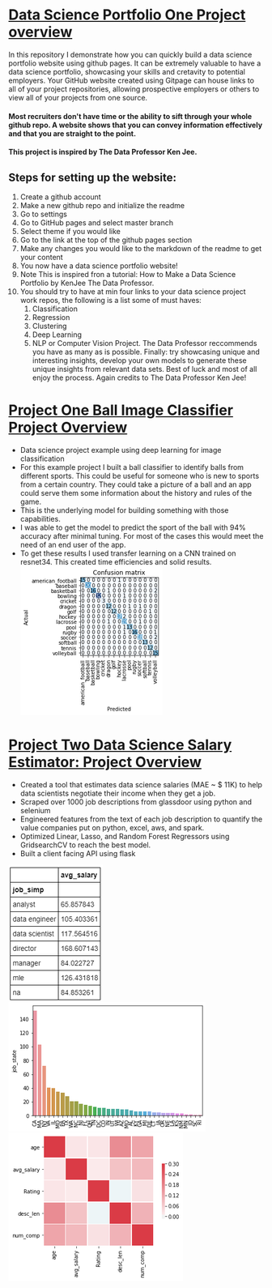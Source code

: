 # [Data Science Portfolio One Project overview](https://github.com/DataEngineeringGuru/Data-Science-Portfolio-One)
In this repository I demonstrate how you can quickly build a data science portfolio website using github pages. 
It can be extremely valuable to have a data science portfolio, showcasing your skills and cretavity to potential employers. Your GitHub website created using Gitpage can house links to all of your project repositories, allowing prospective employers or others to view all of your projects from one source.
#### Most recruiters don't have time or the ability to sift through your whole github repo. A website shows that you can convey information effectively and that you are straight to the point. 
#### This project is inspired by The Data Professor Ken Jee.
  
## Steps for setting up the website:
1.  Create a github account
2.  Make a new github repo and initialize the readme
3.  Go to settings 
4.  Go to GitHub pages and select master branch
5.  Select theme if you would like
6.  Go to the link at the top of the github pages section 
7.  Make any changes you would like to the markdown of the readme to get your content
8.  You now have a data science portfolio website!
9.  Note This is inspired fron a tutorial: How to Make a Data Science Portfolio by KenJee The Data Professor. 
10. You should try to have at min four links to your data science project work repos, the following is a list some of must haves:
    1. Classification
    2. Regression
    3. Clustering
    4. Deep Learning
    5. NLP or Computer Vision Project.
 The Data Professor reccommends you have as many as is possible.
 Finally: try showcasing unique and interesting insights, develop your own models to generate these unique insights from relevant data sets.
 Best of luck and most of all enjoy the process.
 Again credits to The Data Professor Ken Jee!
  

# [Project One Ball Image Classifier Project Overview](https://github.com/PlayingNumbers/ball_image_classifier)
* Data science project example using deep learning for image classification 
* For this example project I built a ball classifier to identify balls from different sports. This could be useful for someone who is new to sports from a certain  country. They could take a picture of a ball and an app could serve them some information about the history and rules of the game. 
* This is the underlying model for building something with those capabilities. 
* I was able to get the model to predict the sport of the ball with 94% accuracy after minimal tuning. For most of the cases this would meet the need of an end user of the app. 
* To get these results I used transfer learning on a CNN trained on resnet34. This created time efficiencies and solid results. 
![](https://github.com/DataEngineeringGuru/Data-Guru/blob/master/images/matrix_results.png "matrix results")


# [Project Two Data Science Salary Estimator: Project Overview](https://github.com/PlayingNumbers/ds_salary_proj)
* Created a tool that estimates data science salaries (MAE ~ $ 11K) to help data scientists negotiate their income when they get a job.
* Scraped over 1000 job descriptions from glassdoor using python and selenium
* Engineered features from the text of each job description to quantify the value companies put on python, excel, aws, and spark. 
* Optimized Linear, Lasso, and Random Forest Regressors using GridsearchCV to reach the best model. 
* Built a client facing API using flask 

![]( https://github.com/DataEngineeringGuru/Data-Guru/blob/master/images/salary_by_job_title.png "Salary by Position")
![]( https://github.com/DataEngineeringGuru/Data-Guru/blob/master/images/positions_by_state.png "Job Opportunities by State")
![]( https://github.com/DataEngineeringGuru/Data-Guru/blob/master/images/correlation_visual.png "Correlations")
